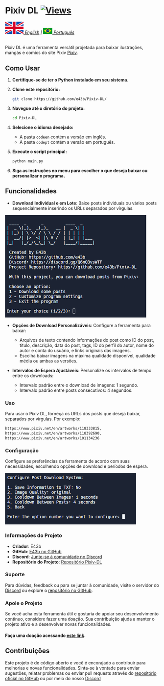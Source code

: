 # Pixiv DL [![Views](https://hits.sh/github.com/e43bpixivdlbr/hits.svg)](https://github.com/e43b/Anibunker-Downloader/)

###### [![](img/en.svg) English](README.md) | [![](img/br.png) Português](README-ptbr.md)

Pixiv DL é uma ferramenta versátil projetada para baixar ilustrações, mangás e comics do site Pixiv [Pixiv](https://www.pixiv.net/).

## Como Usar

1. **Certifique-se de ter o Python instalado em seu sistema.**
2. **Clone este repositório:**

    ```sh
    git clone https://github.com/e43b/Pixiv-DL/
    ```

3. **Navegue até o diretório do projeto:**

    ```sh
    cd Pixiv-DL
    ```

4. **Selecione o idioma desejado:**

    - A pasta `codeen` contém a versão em inglês.
    - A pasta `codept` contém a versão em português.

5. **Execute o script principal:**

    ```sh
    python main.py
    ```

6. **Siga as instruções no menu para escolher o que deseja baixar ou personalizar o programa.**

## Funcionalidades

- **Download Individual e em Lote**: Baixe posts individuais ou vários posts sequencialmente inserindo os URLs separados por vírgulas.

![Home](img/home.png)
  
- **Opções de Download Personalizáveis**: Configure a ferramenta para baixar:
  - Arquivos de texto contendo informações do post como ID do post, título, descrição, data do post, tags, ID do perfil do autor, nome do autor e conta do usuário, e links originais das imagens.
  - Escolha baixar imagens na máxima qualidade disponível, qualidade média ou ambas as versões.

- **Intervalos de Espera Ajustáveis**: Personalize os intervalos de tempo entre os downloads:
  - Intervalo padrão entre o download de imagens: 1 segundo.
  - Intervalo padrão entre posts consecutivos: 4 segundos.

### Uso

Para usar o Pixiv DL, forneça os URLs dos posts que deseja baixar, separados por vírgulas. Por exemplo:

```
https://www.pixiv.net/en/artworks/118333815, https://www.pixiv.net/en/artworks/118392690, https://www.pixiv.net/en/artworks/101134236
```

### Configuração

Configure as preferências da ferramenta de acordo com suas necessidades, escolhendo opções de download e períodos de espera.

![Config](img/config.png)

### Informações do Projeto

- **Criador**: E43b
- **GitHub**: [E43b no GitHub](https://github.com/e43b)
- **Discord**: [Junte-se à comunidade no Discord](https://discord.gg/Q6nQ3vsWTF)
- **Repositório do Projeto**: [Repositório Pixiv-DL](https://github.com/e43b/Pixiv-DL)

### Suporte

Para dúvidas, feedback ou para se juntar à comunidade, visite o servidor do [Discord](https://discord.gg/Q6nQ3vsWTF) ou explore o [repositório no GitHub](https://github.com/e43b/Pixiv-DL).

### Apoie o Projeto

Se você acha esta ferramenta útil e gostaria de apoiar seu desenvolvimento contínuo, considere fazer uma doação. Sua contribuição ajuda a manter o projeto ativo e a desenvolver novas funcionalidades.

#### Faça uma doação acessando [este link](https://oxapay.com/donate/40874860).

## Contribuições

Este projeto é de código aberto e você é encorajado a contribuir para melhorias e novas funcionalidades. Sinta-se à vontade para enviar sugestões, relatar problemas ou enviar pull requests através do [repositório oficial no GitHub](https://github.com/e43b/Kemono-and-Coomer-Downloader/) ou por meio do nosso [Discord](https://discord.gg/TaPhfXawcE)
